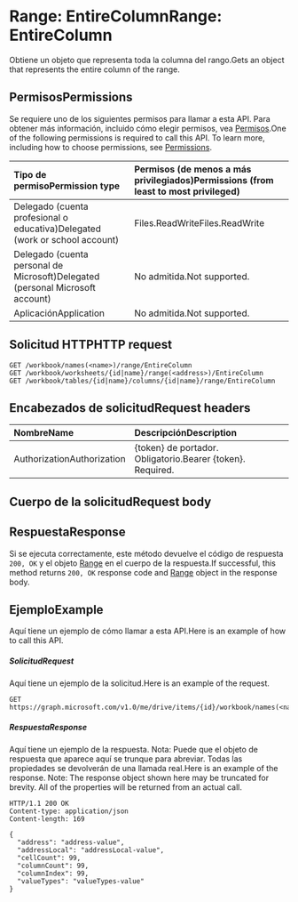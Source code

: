 # <a name="range-entirecolumn"></a><span data-ttu-id="1994d-101">Range: EntireColumn</span><span class="sxs-lookup"><span data-stu-id="1994d-101">Range: EntireColumn</span></span>

<span data-ttu-id="1994d-102">Obtiene un objeto que representa toda la columna del rango.</span><span class="sxs-lookup"><span data-stu-id="1994d-102">Gets an object that represents the entire column of the range.</span></span>
## <a name="permissions"></a><span data-ttu-id="1994d-103">Permisos</span><span class="sxs-lookup"><span data-stu-id="1994d-103">Permissions</span></span>
<span data-ttu-id="1994d-p101">Se requiere uno de los siguientes permisos para llamar a esta API. Para obtener más información, incluido cómo elegir permisos, vea [Permisos](../../../concepts/permissions_reference.md).</span><span class="sxs-lookup"><span data-stu-id="1994d-p101">One of the following permissions is required to call this API. To learn more, including how to choose permissions, see [Permissions](../../../concepts/permissions_reference.md).</span></span>

|<span data-ttu-id="1994d-106">Tipo de permiso</span><span class="sxs-lookup"><span data-stu-id="1994d-106">Permission type</span></span>      | <span data-ttu-id="1994d-107">Permisos (de menos a más privilegiados)</span><span class="sxs-lookup"><span data-stu-id="1994d-107">Permissions (from least to most privileged)</span></span>              |
|:--------------------|:---------------------------------------------------------|
|<span data-ttu-id="1994d-108">Delegado (cuenta profesional o educativa)</span><span class="sxs-lookup"><span data-stu-id="1994d-108">Delegated (work or school account)</span></span> | <span data-ttu-id="1994d-109">Files.ReadWrite</span><span class="sxs-lookup"><span data-stu-id="1994d-109">Files.ReadWrite</span></span>    |
|<span data-ttu-id="1994d-110">Delegado (cuenta personal de Microsoft)</span><span class="sxs-lookup"><span data-stu-id="1994d-110">Delegated (personal Microsoft account)</span></span> | <span data-ttu-id="1994d-111">No admitida.</span><span class="sxs-lookup"><span data-stu-id="1994d-111">Not supported.</span></span>    |
|<span data-ttu-id="1994d-112">Aplicación</span><span class="sxs-lookup"><span data-stu-id="1994d-112">Application</span></span> | <span data-ttu-id="1994d-113">No admitida.</span><span class="sxs-lookup"><span data-stu-id="1994d-113">Not supported.</span></span> |

## <a name="http-request"></a><span data-ttu-id="1994d-114">Solicitud HTTP</span><span class="sxs-lookup"><span data-stu-id="1994d-114">HTTP request</span></span>
<!-- { "blockType": "ignored" } -->
```http
GET /workbook/names(<name>)/range/EntireColumn
GET /workbook/worksheets/{id|name}/range(<address>)/EntireColumn
GET /workbook/tables/{id|name}/columns/{id|name}/range/EntireColumn

```
## <a name="request-headers"></a><span data-ttu-id="1994d-115">Encabezados de solicitud</span><span class="sxs-lookup"><span data-stu-id="1994d-115">Request headers</span></span>
| <span data-ttu-id="1994d-116">Nombre</span><span class="sxs-lookup"><span data-stu-id="1994d-116">Name</span></span>       | <span data-ttu-id="1994d-117">Descripción</span><span class="sxs-lookup"><span data-stu-id="1994d-117">Description</span></span>|
|:---------------|:----------|
| <span data-ttu-id="1994d-118">Authorization</span><span class="sxs-lookup"><span data-stu-id="1994d-118">Authorization</span></span>  | <span data-ttu-id="1994d-p102">{token} de portador. Obligatorio.</span><span class="sxs-lookup"><span data-stu-id="1994d-p102">Bearer {token}. Required.</span></span> |

## <a name="request-body"></a><span data-ttu-id="1994d-121">Cuerpo de la solicitud</span><span class="sxs-lookup"><span data-stu-id="1994d-121">Request body</span></span>

## <a name="response"></a><span data-ttu-id="1994d-122">Respuesta</span><span class="sxs-lookup"><span data-stu-id="1994d-122">Response</span></span>

<span data-ttu-id="1994d-123">Si se ejecuta correctamente, este método devuelve el código de respuesta `200, OK` y el objeto [Range](../resources/range.md) en el cuerpo de la respuesta.</span><span class="sxs-lookup"><span data-stu-id="1994d-123">If successful, this method returns `200, OK` response code and [Range](../resources/range.md) object in the response body.</span></span>

## <a name="example"></a><span data-ttu-id="1994d-124">Ejemplo</span><span class="sxs-lookup"><span data-stu-id="1994d-124">Example</span></span>
<span data-ttu-id="1994d-125">Aquí tiene un ejemplo de cómo llamar a esta API.</span><span class="sxs-lookup"><span data-stu-id="1994d-125">Here is an example of how to call this API.</span></span>
##### <a name="request"></a><span data-ttu-id="1994d-126">Solicitud</span><span class="sxs-lookup"><span data-stu-id="1994d-126">Request</span></span>
<span data-ttu-id="1994d-127">Aquí tiene un ejemplo de la solicitud.</span><span class="sxs-lookup"><span data-stu-id="1994d-127">Here is an example of the request.</span></span>
<!-- {
  "blockType": "request",
  "name": "range_entirecolumn"
}-->
```http
GET https://graph.microsoft.com/v1.0/me/drive/items/{id}/workbook/names(<name>)/range/EntireColumn
```

##### <a name="response"></a><span data-ttu-id="1994d-128">Respuesta</span><span class="sxs-lookup"><span data-stu-id="1994d-128">Response</span></span>
<span data-ttu-id="1994d-p103">Aquí tiene un ejemplo de la respuesta. Nota: Puede que el objeto de respuesta que aparece aquí se trunque para abreviar. Todas las propiedades se devolverán de una llamada real.</span><span class="sxs-lookup"><span data-stu-id="1994d-p103">Here is an example of the response. Note: The response object shown here may be truncated for brevity. All of the properties will be returned from an actual call.</span></span>
<!-- {
  "blockType": "response",
  "truncated": true,
  "@odata.type": "microsoft.graph.range"
} -->
```http
HTTP/1.1 200 OK
Content-type: application/json
Content-length: 169

{
  "address": "address-value",
  "addressLocal": "addressLocal-value",
  "cellCount": 99,
  "columnCount": 99,
  "columnIndex": 99,
  "valueTypes": "valueTypes-value"
}
```

<!-- uuid: 8fcb5dbc-d5aa-4681-8e31-b001d5168d79
2015-10-25 14:57:30 UTC -->
<!-- {
  "type": "#page.annotation",
  "description": "Range: EntireColumn",
  "keywords": "",
  "section": "documentation",
  "tocPath": ""
}-->